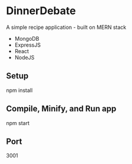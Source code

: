 # DinnerDebate
A simple recipe application - built on MERN stack
* MongoDB
* ExpressJS
* React
* NodeJS

## Setup
npm install

## Compile, Minify, and Run app
npm start

## Port
3001
